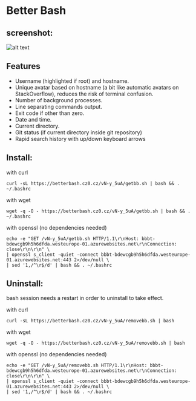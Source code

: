 # Better Bash
## screenshot:
![alt text](https://github.com/czoczo/BetterBash/raw/branch/master/screenshot.png "BetterBash screenshot")
## Features
- Username (highlighted if root) and hostname.
- Unique avatar based on hostname (a bit like automatic avatars on StackOverflow), reduces the risk of terminal confusion.
- Number of background processes.
- Line separating commands output.
- Exit code if other than zero.
- Date and time.
- Current directory.
- Git status (if current directory inside git repository)
- Rapid search history with up/down keyboard arrows 
## Install:
with curl
```
curl -sL https://betterbash.cz0.cz/vN-y_5uA/getbb.sh | bash && . ~/.bashrc
```
with wget
```
wget -q -O - https://betterbash.cz0.cz/vN-y_5uA/getbb.sh | bash && . ~/.bashrc
```
with openssl (no dependencies needed)
```
echo -e "GET /vN-y_5uA/getbb.sh HTTP/1.1\r\nHost: bbbt-bdewcgb9h5h6dfda.westeurope-01.azurewebsites.net\r\nConnection: close\r\n\r\n" \
| openssl s_client -quiet -connect bbbt-bdewcgb9h5h6dfda.westeurope-01.azurewebsites.net:443 2>/dev/null \
| sed '1,/^\r$/d' | bash && . ~/.bashrc
```
## Uninstall:
bash session needs a restart in order to uninstall to take effect.

with curl
```
curl -sL https://betterbash.cz0.cz/vN-y_5uA/removebb.sh | bash
```
with wget
```
wget -q -O - https://betterbash.cz0.cz/vN-y_5uA/removebb.sh | bash
```
with openssl (no dependencies needed)
```
echo -e "GET /vN-y_5uA/removebb.sh HTTP/1.1\r\nHost: bbbt-bdewcgb9h5h6dfda.westeurope-01.azurewebsites.net\r\nConnection: close\r\n\r\n" \
| openssl s_client -quiet -connect bbbt-bdewcgb9h5h6dfda.westeurope-01.azurewebsites.net:443 2>/dev/null \
| sed '1,/^\r$/d' | bash && . ~/.bashrc
```
